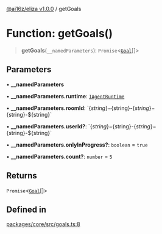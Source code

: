 [@ai16z/eliza v1.0.0](../index.md) / getGoals

# Function: getGoals()

> **getGoals**(`__namedParameters`): `Promise`\<[`Goal`](../interfaces/Goal.md)[]\>

## Parameters

• **\_\_namedParameters**

• **\_\_namedParameters.runtime**: [`IAgentRuntime`](../interfaces/IAgentRuntime.md)

• **\_\_namedParameters.roomId**: \`$\{string\}-$\{string\}-$\{string\}-$\{string\}-$\{string\}\`

• **\_\_namedParameters.userId?**: \`$\{string\}-$\{string\}-$\{string\}-$\{string\}-$\{string\}\`

• **\_\_namedParameters.onlyInProgress?**: `boolean` = `true`

• **\_\_namedParameters.count?**: `number` = `5`

## Returns

`Promise`\<[`Goal`](../interfaces/Goal.md)[]\>

## Defined in

[packages/core/src/goals.ts:8](https://github.com/0xVitae/DarkSun/blob/main/packages/core/src/goals.ts#L8)
